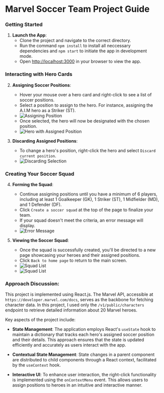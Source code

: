 # Marvel Soccer Team Project Guide

### Getting Started

1. **Launch the App**:
   - Clone the project and navigate to the correct directory.
   - Run the command `npm install` to install all neccessary dependencies and  `npm start` to initiate the app in development mode.
   - Open [http://localhost:3000](http://localhost:3000) in your browser to view the app.

### Interacting with Hero Cards

2. **Assigning Soccer Positions**:
   - Hover your mouse over a hero card and right-click to see a list of soccer positions.
   - Select a position to assign to the hero. For instance, assigning the A.I.M hero as a Striker (ST). 
   - ![Assigning Position](https://github.com/hoangzuyss2412/Marvel-soccer-team/assets/100951023/26fd030a-149a-4c71-8011-5b063cfca8a1)
   - Once selected, the hero will now be designated with the chosen position.
   - ![Hero with Assigned Position](https://github.com/hoangzuyss2412/Marvel-soccer-team/assets/100951023/0f87e0dd-c136-4efa-94f2-87b99156f166)

3. **Discarding Assigned Positions**:
   - To change a hero's position, right-click the hero and select `Discard current position`.
   - ![Discarding Selection](https://github.com/hoangzuyss2412/Marvel-soccer-team/assets/100951023/69de0608-21eb-4fe2-a775-33ed83371e06)

### Creating Your Soccer Squad

4. **Forming the Squad**:
   - Continue assigning positions until you have a minimum of 6 players, including at least 1 Goalkeeper (GK), 1 Striker (ST), 1 Midfielder (MD), and 1 Defender (DF).
   - Click `Create a soccer squad` at the top of the page to finalize your team.
   - If your squad doesn't meet the criteria, an error message will display.
   - ![Error Message](https://github.com/hoangzuyss2412/Marvel-soccer-team/assets/100951023/94757ecf-a20c-4c39-85fb-c25986843593)

5. **Viewing the Soccer Squad**:
   - Once the squad is successfully created, you'll be directed to a new page showcasing your heroes and their assigned positions.
   - Click `Back to home page` to return to the main screen.
   - ![Squad List](https://github.com/hoangzuyss2412/Marvel-soccer-team/assets/100951023/a95e60fc-c698-43f1-a8b4-5e34b5456f0c)
   - ![Squad List](https://github.com/hoangzuyss2412/Marvel-soccer-team/assets/100951023/a94f8c91-16aa-46dc-b012-e4e520cc2a0e)


### Approach Discussion:

This project is implemented using React.js. The Marvel API, accessible at `https://developer.marvel.com/docs`, serves as the backbone for fetching character data. In this project, I used only the `/v1/public/characters` endpoint to retrieve detailed information about 20 Marvel heroes.

Key aspects of the project include:

- **State Management**: The application employs React's `useState` hook to maintain a dictionary that tracks each hero's assigned soccer position and their details. This approach ensures that the state is updated efficiently and accurately as users interact with the app.

- **Contextual State Management**: State changes in a parent component are distributed to child components through a React context, facilitated by the `useContext` hook.
  
- **Interactive UI**: To enhance user interaction, the right-click functionality is implemented using the `onContextMenu` event. This allows users to assign positions to heroes in an intuitive and interactive manner.


  

